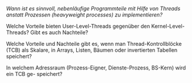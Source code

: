 *Wann ist es sinnvoll, nebenläufige Programmteile mit Hilfe von Threads anstatt Prozessen
(heavyweight processes) zu implementieren?*


Welche Vorteile bieten User-Level-Threads gegenüber den Kernel-Level-Threads? Gibt es
auch Nachteile?


Welche Vorteile und Nachteile gibt es, wenn man Thread-Kontrollblöcke (TCB) als Skalare, in
Arrays, Listen, Bäumen oder invertierten Tabellen speichert?


In welchem Adressraum (Prozess-Eigner, Dienste-Prozess, BS-Kern) wird ein TCB ge-
speichert?
